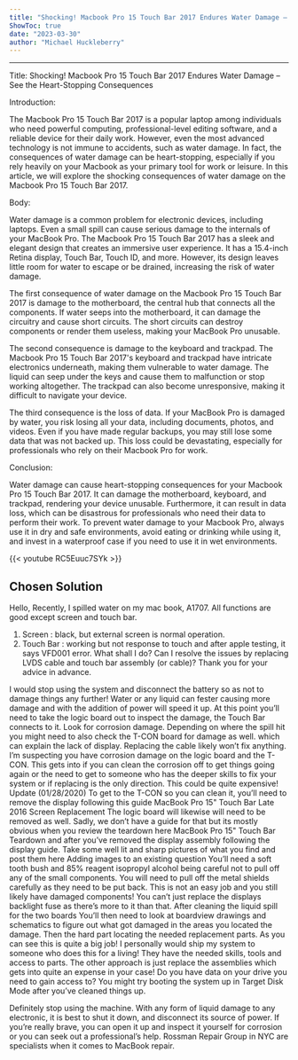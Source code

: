 ```yaml
---
title: "Shocking! Macbook Pro 15 Touch Bar 2017 Endures Water Damage – See the Heart-Stopping  Consequences"
ShowToc: true 
date: "2023-03-30"
author: "Michael Huckleberry"
---
```

*****
Title: Shocking! Macbook Pro 15 Touch Bar 2017 Endures Water Damage – See the Heart-Stopping Consequences

Introduction:

The Macbook Pro 15 Touch Bar 2017 is a popular laptop among individuals who need powerful computing, professional-level editing software, and a reliable device for their daily work. However, even the most advanced technology is not immune to accidents, such as water damage. In fact, the consequences of water damage can be heart-stopping, especially if you rely heavily on your Macbook as your primary tool for work or leisure. In this article, we will explore the shocking consequences of water damage on the Macbook Pro 15 Touch Bar 2017.

Body:

Water damage is a common problem for electronic devices, including laptops. Even a small spill can cause serious damage to the internals of your MacBook Pro. The Macbook Pro 15 Touch Bar 2017 has a sleek and elegant design that creates an immersive user experience. It has a 15.4-inch Retina display, Touch Bar, Touch ID, and more. However, its design leaves little room for water to escape or be drained, increasing the risk of water damage.

The first consequence of water damage on the Macbook Pro 15 Touch Bar 2017 is damage to the motherboard, the central hub that connects all the components. If water seeps into the motherboard, it can damage the circuitry and cause short circuits. The short circuits can destroy components or render them useless, making your MacBook Pro unusable.

The second consequence is damage to the keyboard and trackpad. The Macbook Pro 15 Touch Bar 2017's keyboard and trackpad have intricate electronics underneath, making them vulnerable to water damage. The liquid can seep under the keys and cause them to malfunction or stop working altogether. The trackpad can also become unresponsive, making it difficult to navigate your device.

The third consequence is the loss of data. If your MacBook Pro is damaged by water, you risk losing all your data, including documents, photos, and videos. Even if you have made regular backups, you may still lose some data that was not backed up. This loss could be devastating, especially for professionals who rely on their Macbook Pro for work.

Conclusion:

Water damage can cause heart-stopping consequences for your Macbook Pro 15 Touch Bar 2017. It can damage the motherboard, keyboard, and trackpad, rendering your device unusable. Furthermore, it can result in data loss, which can be disastrous for professionals who need their data to perform their work. To prevent water damage to your Macbook Pro, always use it in dry and safe environments, avoid eating or drinking while using it, and invest in a waterproof case if you need to use it in wet environments.

{{< youtube RC5Euuc7SYk >}} 



## Chosen Solution
 Hello,
Recently, I spilled water on my mac book, A1707.
All functions are good except screen and touch bar.
1) Screen : black, but external screen is normal operation.
2) Touch Bar : working but not response to touch
and after apple testing, it says VFD001 error.
What shall I do?
Can I resolve the issues by replacing LVDS cable and touch bar assembly (or cable)?
Thank you for your advice in advance.

 I would stop using the system and disconnect the battery so as not to damage things any further! Water or any liquid can fester causing more damage and with the addition of power will speed it up.
At this point you’ll need to take the logic board out to inspect the damage, the Touch Bar connects to it. Look for corrosion damage. Depending on where the spill hit you might need to also check the T-CON board for damage as well. which can explain the lack of display.
Replacing the cable likely won’t fix anything. I’m suspecting you have corrosion damage on the logic board and the T-CON. This gets into if you can clean the corrosion off to get things going again or the need to get to someone who has the deeper skills to fix your system or if replacing is the only direction. This could be quite expensive!
Update (01/28/2020)
To get to the T-CON so you can clean it, you’ll need to remove the display following this guide MacBook Pro 15" Touch Bar Late 2016 Screen Replacement
The logic board will likewise will need to be removed as well. Sadly, we don’t have a guide for that but its mostly obvious when you review the teardown here MacBook Pro 15" Touch Bar Teardown and after you’ve removed the display assembly following the display guide.
Take some well lit and sharp pictures of what you find and post them here Adding images to an existing question
You’ll need a soft tooth bush and 85% reagent isopropyl alcohol being careful not to pull off any of the small components. You will need to pull off the metal shields carefully as they need to be put back. This is not an easy job and you still likely have damaged components! You can’t just replace the displays backlight fuse as there’s more to it than that.
After cleaning the liquid spill for the two boards You’ll then need to look at boardview drawings and schematics to figure out what got damaged in the areas you located the damage. Then the hard part locating the needed replacement parts.
As you can see this is quite a big job! I personally would ship my system to someone who does this for a living! They have the needed skills, tools and access to parts. The other approach is just replace the assemblies which gets into quite an expense in your case!
Do you have data on your drive you need to gain access to? You might try booting the system up in Target Disk Mode after you’ve cleaned things up.

 Definitely stop using the machine. With any form of liquid damage to any electronic, it is best to shut it down, and disconnect its source of power. If you’re really brave, you can open it up and inspect it yourself for corrosion or you can seek out a professional’s help. Rossman Repair Group in NYC are specialists when it comes to MacBook repair.




